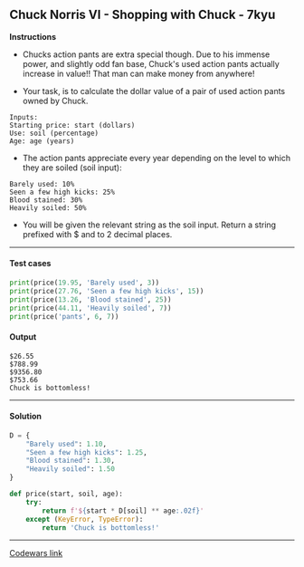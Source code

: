 ## Chuck Norris VI - Shopping with Chuck - 7kyu

**Instructions**

- Chucks action pants are extra special though. Due to his immense power, and slightly odd fan base, Chuck's used action pants actually increase in value!! That man can make money from anywhere!

- Your task, is to calculate the dollar value of a pair of used action pants owned by Chuck.

```
Inputs:
Starting price: start (dollars)
Use: soil (percentage)
Age: age (years)
```

- The action pants appreciate every year depending on the level to which they are soiled (soil input):

```
Barely used: 10%
Seen a few high kicks: 25%
Blood stained: 30%
Heavily soiled: 50%
```

- You will be given the relevant string as the soil input. Return a string prefixed with $ and to 2 decimal places.

---

#### Test cases

```python
print(price(19.95, 'Barely used', 3))
print(price(27.76, 'Seen a few high kicks', 15))
print(price(13.26, 'Blood stained', 25))
print(price(44.11, 'Heavily soiled', 7))
print(price('pants', 6, 7))
```

#### Output 

```
$26.55
$788.99
$9356.80
$753.66
Chuck is bottomless!
```

---

#### Solution

```python
D = {
    "Barely used": 1.10,
    "Seen a few high kicks": 1.25,
    "Blood stained": 1.30,
    "Heavily soiled": 1.50
}

def price(start, soil, age):
    try:
        return f'${start * D[soil] ** age:.02f}'
    except (KeyError, TypeError):
        return 'Chuck is bottomless!'
```

---

[Codewars link](https://www.codewars.com/kata/5706be574f2c297a7b00060d)
